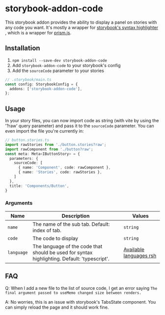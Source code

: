 # storybook-addon-code

This storybook addon provides the ability to display a panel on stories with any
code you want. It's mostly a wrapper for
[storybook's syntax highlighter](https://github.com/storybookjs/storybook/tree/main/code/ui/components/src/components/syntaxhighlighter)
, which is a wrapper for [prism.js](https://www.npmjs.com/package/prismjs).

## Installation

1. `npm install --save-dev storybook-addon-code`
2. Add `storybook-addon-code` to your storybook's config
3. Add the `sourceCode` parameter to your stories

```ts
// .storybook/main.ts
const config: StorybookConfig = {
  addons: ['storybook-addon-code'],
};
```

## Usage

In your story files, you can now import code as string (with vite by using the
'?raw' query parameter) and pass it to the `sourceCode` parameter. You can even
import the file you're currently in:

```ts
// button.stories.ts
import rawStories from './button.stories?raw';
import rawComponent from './button?raw';
const meta: Meta<IButtonStory> = {
  parameters: {
    sourceCode: [
      { name: 'Component', code: rawComponent },
      { name: 'Stories', code: rawStories },
    ]
  },
  title: 'Components/Button',
}
```

### Arguments

| Name | Description | Values |
| --- | --- | --- |
| `name` | The name of the sub tab. Default: index of tab. | `string` |
| `code` | The code to display | `string` |
| `language` | The language of the code that should be used for syntax highlighting. Default: 'typescript'. | [Available languages rsh](https://github.com/react-syntax-highlighter/react-syntax-highlighter/blob/HEAD/AVAILABLE_LANGUAGES_HLJS.MD) |

## FAQ

Q: When I add a new file to the list of source code, I get an error saying
`The final argument passed to useMemo changed size between renders.`

A: No worries, this is an issue with storybook's TabsState component. You can
simply reload the page and it should work fine.
